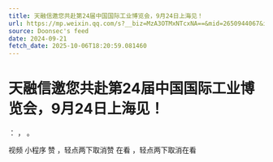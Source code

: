 ```yaml
---
title: 天融信邀您共赴第24届中国国际工业博览会，9月24日上海见！
url: https://mp.weixin.qq.com/s?__biz=MzA3OTMxNTcxNA==&mid=2650944067&idx=2&sn=d8b238f858b9f77203e09f494d26cb17
source: Doonsec's feed
date: 2024-09-21
fetch_date: 2025-10-06T18:20:59.081460
---
```


# 天融信邀您共赴第24届中国国际工业博览会，9月24日上海见！

：
，
。

视频
小程序
赞
，轻点两下取消赞
在看
，轻点两下取消在看